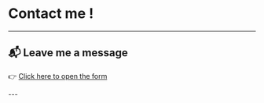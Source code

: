 # Contact me !


<script type="text/javascript">
  const user2 = "huzhe";
  const user421 = "3566";
  const domain = "gmail.com";
  document.write('<a href="mailto:' + user2 + user421+ '@' + domain + '">📧 Email</a>');
</script>
---
<h2>📬 Leave me a message</h2>

<p>
  👉 <a href="https://noteforms.com/forms/contact-form-zegi0b" target="_blank" rel="noopener noreferrer">
    Click here to open the form
  </a>
</p>
---
<script src="https://giscus.app/client.js"
        data-repo="BoneWise/Bonewise.github.io"
        data-repo-id="R_kgDOO6cUYQ"
        data-category="Announcements"
        data-category-id="DIC_kwDOO6cUYc4Crcnp"
        data-mapping="pathname"
        data-strict="0"
        data-reactions-enabled="1"
        data-emit-metadata="0"
        data-input-position="top"
        data-theme="preferred_color_scheme"
        data-lang="en"
        data-loading="lazy"
        crossorigin="anonymous"
        async>
</script>